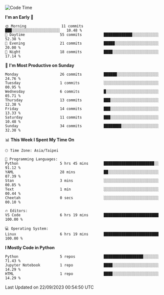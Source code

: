 <!--START_SECTION:waka-->
![Code Time](http://img.shields.io/badge/Code%20Time-4%20hrs%2047%20mins-blue)

**I'm an Early 🐤** 

```text
🌞 Morning                11 commits          ███░░░░░░░░░░░░░░░░░░░░░░   10.48 % 
🌆 Daytime                55 commits          █████████████░░░░░░░░░░░░   52.38 % 
🌃 Evening                21 commits          █████░░░░░░░░░░░░░░░░░░░░   20.00 % 
🌙 Night                  18 commits          ████░░░░░░░░░░░░░░░░░░░░░   17.14 % 
```
📅 **I'm Most Productive on Sunday** 

```text
Monday                   26 commits          ██████░░░░░░░░░░░░░░░░░░░   24.76 % 
Tuesday                  1 commits           ░░░░░░░░░░░░░░░░░░░░░░░░░   00.95 % 
Wednesday                6 commits           █░░░░░░░░░░░░░░░░░░░░░░░░   05.71 % 
Thursday                 13 commits          ███░░░░░░░░░░░░░░░░░░░░░░   12.38 % 
Friday                   14 commits          ███░░░░░░░░░░░░░░░░░░░░░░   13.33 % 
Saturday                 11 commits          ███░░░░░░░░░░░░░░░░░░░░░░   10.48 % 
Sunday                   34 commits          ████████░░░░░░░░░░░░░░░░░   32.38 % 
```


📊 **This Week I Spent My Time On** 

```text
🕑︎ Time Zone: Asia/Taipei

💬 Programming Languages: 
Python                   5 hrs 45 mins       ███████████████████████░░   91.12 % 
YAML                     28 mins             ██░░░░░░░░░░░░░░░░░░░░░░░   07.39 % 
Stan                     3 mins              ░░░░░░░░░░░░░░░░░░░░░░░░░   00.85 % 
Text                     1 min               ░░░░░░░░░░░░░░░░░░░░░░░░░   00.44 % 
Cheetah                  0 secs              ░░░░░░░░░░░░░░░░░░░░░░░░░   00.10 % 

🔥 Editors: 
VS Code                  6 hrs 19 mins       █████████████████████████   100.00 % 

💻 Operating System: 
Linux                    6 hrs 19 mins       █████████████████████████   100.00 % 
```

**I Mostly Code in Python** 

```text
Python                   5 repos             ██████████████████░░░░░░░   71.43 % 
Jupyter Notebook         1 repo              ████░░░░░░░░░░░░░░░░░░░░░   14.29 % 
HTML                     1 repo              ████░░░░░░░░░░░░░░░░░░░░░   14.29 % 
```




 Last Updated on 22/09/2023 00:54:50 UTC
<!--END_SECTION:waka-->
